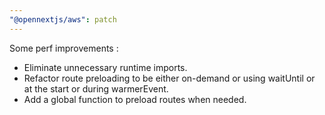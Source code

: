 ```yaml
---
"@opennextjs/aws": patch
---
```


Some perf improvements : 
- Eliminate unnecessary runtime imports.
- Refactor route preloading to be either on-demand or using waitUntil or at the start or during warmerEvent.
- Add a global function to preload routes when needed.